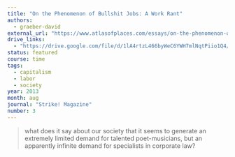 ```yaml
---
title: "On the Phenomenon of Bullshit Jobs: A Work Rant"
authors:
  - graeber-david
external_url: "https://www.atlasofplaces.com/essays/on-the-phenomenon-of-bullshit-jobs/"
drive_links: 
  - "https://drive.google.com/file/d/1lA4rtzL466byWeC6YWH7mlNqtPiio1Q4/view?usp=drivesdk"
status: featured
course: time
tags:
  - capitalism
  - labor
  - society
year: 2013
month: aug
journal: "Strike! Magazine"
number: 3
---
```


> what does it say about our society that it seems to generate an extremely limited demand for talented poet-musicians, but an apparently infinite demand for specialists in corporate law?

